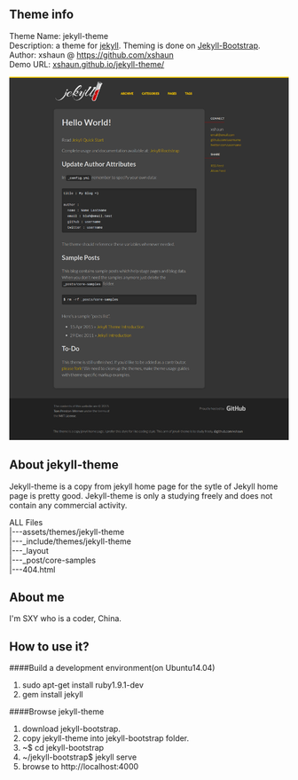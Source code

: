 ## Theme info
	
Theme Name: jekyll-theme   
Description: a theme for [jekyll](http://jekyllrb.com/). Theming is done on [Jekyll-Bootstrap](http://jekyllbootstrap.com/).  
Author: xshaun @ https://github.com/xshaun     
Demo URL: [xshaun.github.io/jekyll-theme/](http://xshaun.github.io/jekyll-theme/)   

![image](./assets/themes/jekyll-theme/img/jekyll-theme-view.png)

## About jekyll-theme

Jekyll-theme is a copy from jekyll home page for the sytle of Jekyll home page is pretty good.
Jekyll-theme is only a studying freely and does not contain any commercial activity.  

ALL Files   
|---assets/themes/jekyll-theme   
|---_include/themes/jekyll-theme   
|---_layout   
|---_post/core-samples   
|---404.html  
 

## About me

I'm SXY who is a coder, China.

## How to use it?

####Build a development environment(on Ubuntu14.04)   
1. sudo apt-get install ruby1.9.1-dev   
2. gem install jekyll   

####Browse jekyll-theme   
1. download jekyll-bootstrap.     
2. copy jekyll-theme into jekyll-bootstrap folder.    
3. ~$ cd jekyll-bootstrap    
4. ~/jekyll-bootstrap$ jekyll serve  
5. browse to http://localhost:4000  

